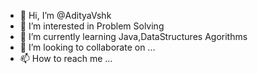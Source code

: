 - 👋 Hi, I’m @AdityaVshk
- 👀 I’m interested in Problem Solving
- 🌱 I’m currently learning Java,DataStructures Agorithms
- 💞️ I’m looking to collaborate on ...
- 📫 How to reach me ...

<!---
AdityaVshk/AdityaVshk is a ✨ special ✨ repository because its `README.md` (this file) appears on your GitHub profile.
You can click the Preview link to take a look at your changes.
--->
